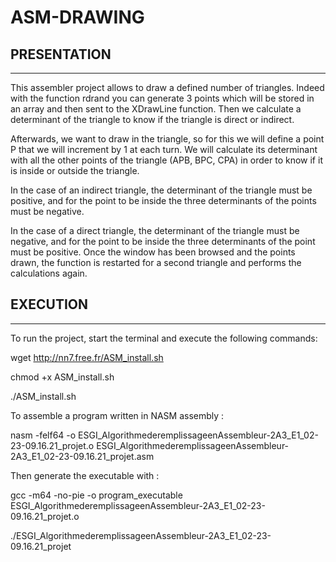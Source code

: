# ASM-DRAWING
## PRESENTATION
***
This assembler project allows to draw a defined number of triangles. Indeed with the function rdrand you can generate 3 points which will be stored in an array and then sent to the XDrawLine function. Then we calculate a determinant of the triangle to know if the triangle is direct or indirect.

Afterwards, we want to draw in the triangle, so for this we will define a point P that we will increment by 1 at each turn. We will calculate its determinant with all the other points of the triangle (APB, BPC, CPA) in order to know if it is inside or outside the triangle.

In the case of an indirect triangle, the determinant of the triangle must be positive, and for the point to be inside the three determinants of the points must be negative.

In the case of a direct triangle, the determinant of the triangle must be negative, and for the point to be inside the three determinants of the point must be positive.
Once the window has been browsed and the points drawn, the function is restarted for a second triangle and performs the calculations again.

## EXECUTION
***
To run the project, start the terminal and execute the following commands: 

wget http://nn7.free.fr/ASM_install.sh

chmod +x ASM_install.sh

./ASM_install.sh

To assemble a program written in NASM assembly :

nasm -felf64 -o ESGI_AlgorithmederemplissageenAssembleur-2A3_E1_02-23-09.16.21_projet.o ESGI_AlgorithmederemplissageenAssembleur-2A3_E1_02-23-09.16.21_projet.asm

Then generate the executable with :

gcc -m64 -no-pie -o program_executable ESGI_AlgorithmederemplissageenAssembleur-2A3_E1_02-23-09.16.21_projet.o

./ESGI_AlgorithmederemplissageenAssembleur-2A3_E1_02-23-09.16.21_projet

